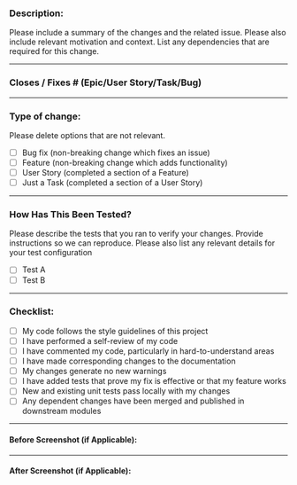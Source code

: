 ### Description:
Please include a summary of the changes and the related issue. Please also include relevant motivation and context. List any dependencies that are required for this change.

---

### Closes / Fixes # (Epic/User Story/Task/Bug)

---

### Type of change:
Please delete options that are not relevant.
- [ ] Bug fix (non-breaking change which fixes an issue)
- [ ] Feature (non-breaking change which adds functionality)
- [ ] User Story (completed a section of a Feature)
- [ ] Just a Task (completed a section of a User Story)

---

### How Has This Been Tested?
Please describe the tests that you ran to verify your changes. Provide instructions so we can reproduce. Please also list any relevant details for your test configuration
- [ ] Test A
- [ ] Test B

---

### Checklist:
- [ ] My code follows the style guidelines of this project
- [ ] I have performed a self-review of my code
- [ ] I have commented my code, particularly in hard-to-understand areas
- [ ] I have made corresponding changes to the documentation
- [ ] My changes generate no new warnings
- [ ] I have added tests that prove my fix is effective or that my feature works
- [ ] New and existing unit tests pass locally with my changes
- [ ] Any dependent changes have been merged and published in downstream modules

---

#### Before Screenshot (if Applicable):

---

#### After Screenshot (if Applicable):
